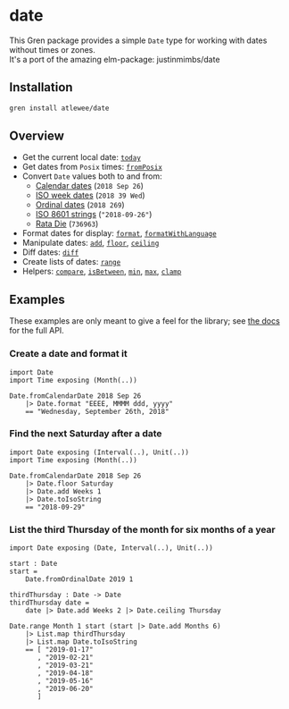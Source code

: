 # date

This Gren package provides a simple `Date` type for working with dates without times or zones.    
It's a port of the amazing elm-package: justinmimbs/date

## Installation

```sh
gren install atlewee/date
```


## Overview

- Get the current local date: [`today`][today]
- Get dates from `Posix` times: [`fromPosix`][fromPosix]
- Convert `Date` values both to and from:
  - [Calendar dates][fromCalendarDate] (`2018 Sep 26`)
  - [ISO week dates][fromWeekDate] (`2018 39 Wed`)
  - [Ordinal dates][fromOrdinalDate] (`2018 269`)
  - [ISO 8601 strings][fromIsoString] (`"2018-09-26"`)
  - [Rata Die][fromRataDie] (`736963`)
- Format dates for display: [`format`][format], [`formatWithLanguage`][formatWithLanguage]
- Manipulate dates: [`add`][add], [`floor`][floor], [`ceiling`][ceiling]
- Diff dates: [`diff`][diff]
- Create lists of dates: [`range`][range]
- Helpers: [`compare`][compare], [`isBetween`][isBetween], [`min`][min], [`max`][max], [`clamp`][clamp]

[today]: https://package.gren-lang.org/packages/atlewee/date/latest/Date#today
[fromPosix]: https://package.gren-lang.org/packages/atlewee/date/latest/Date#fromPosix
[fromCalendarDate]: https://package.gren-lang.org/packages/atlewee/date/latest/Date#fromCalendarDate
[fromWeekDate]: https://package.gren-lang.org/packages/atlewee/date/latest/Date#fromWeekDate
[fromOrdinalDate]: https://package.gren-lang.org/packages/atlewee/date/latest/Date#fromOrdinalDate
[fromIsoString]: https://package.gren-lang.org/packages/atlewee/date/latest/Date#fromIsoString
[fromRataDie]: https://package.gren-lang.org/packages/atlewee/date/latest/Date#fromRataDie
[format]: https://package.gren-lang.org/packages/atlewee/date/latest/Date#format
[formatWithLanguage]: https://package.gren-lang.org/packages/atlewee/date/latest/Date#formatWithLanguage
[add]: https://package.gren-lang.org/packages/atlewee/date/latest/Date#add
[floor]: https://package.gren-lang.org/packages/atlewee/date/latest/Date#floor
[ceiling]: https://package.gren-lang.org/packages/atlewee/date/latest/Date#ceiling
[diff]: https://package.gren-lang.org/packages/atlewee/date/latest/Date#diff
[range]: https://package.gren-lang.org/packages/atlewee/date/latest/Date#range
[compare]: https://package.gren-lang.org/packages/atlewee/date/latest/Date#compare
[isBetween]: https://package.gren-lang.org/packages/atlewee/date/latest/Date#isBetween
[min]: https://package.gren-lang.org/packages/atlewee/date/latest/Date#min
[max]: https://package.gren-lang.org/packages/atlewee/date/latest/Date#max
[clamp]: https://package.gren-lang.org/packages/atlewee/date/latest/Date#clamp


## Examples

These examples are only meant to give a feel for the library; see [the docs][docs] for the full API.

[docs]: https://package.gren-lang.org/packages/atlewee/date/latest/Date


### Create a date and format it

```gren
import Date
import Time exposing (Month(..))

Date.fromCalendarDate 2018 Sep 26
    |> Date.format "EEEE, MMMM ddd, yyyy"
    == "Wednesday, September 26th, 2018"
```


### Find the next Saturday after a date

```gren
import Date exposing (Interval(..), Unit(..))
import Time exposing (Month(..))

Date.fromCalendarDate 2018 Sep 26
    |> Date.floor Saturday
    |> Date.add Weeks 1
    |> Date.toIsoString
    == "2018-09-29"
```


### List the third Thursday of the month for six months of a year

```gren
import Date exposing (Date, Interval(..), Unit(..))

start : Date
start =
    Date.fromOrdinalDate 2019 1

thirdThursday : Date -> Date
thirdThursday date =
    date |> Date.add Weeks 2 |> Date.ceiling Thursday

Date.range Month 1 start (start |> Date.add Months 6)
    |> List.map thirdThursday
    |> List.map Date.toIsoString
    == [ "2019-01-17"
       , "2019-02-21"
       , "2019-03-21"
       , "2019-04-18"
       , "2019-05-16"
       , "2019-06-20"
       ]
```
